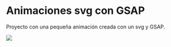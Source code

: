 # Animaciones svg con GSAP 

Proyecto con una pequeña animación creada con un svg y GSAP.


![](/img/gsap_project.gif)
